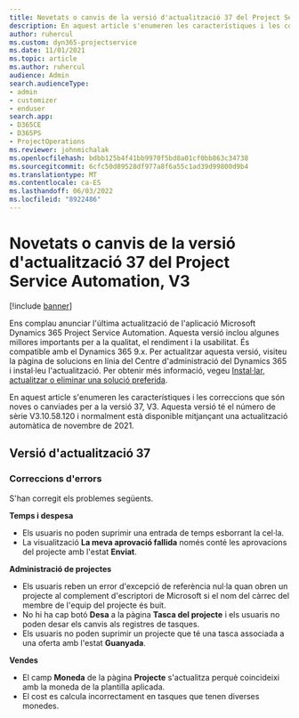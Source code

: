 ```yaml
---
title: Novetats o canvis de la versió d'actualització 37 del Project Service Automation, V3
description: En aquest article s'enumeren les característiques i les correccions que estan disponibles a Microsoft Dynamics 365 Project Service Automation Update Release 37, V3.
author: ruhercul
ms.custom: dyn365-projectservice
ms.date: 11/01/2021
ms.topic: article
ms.author: ruhercul
audience: Admin
search.audienceType:
- admin
- customizer
- enduser
search.app:
- D365CE
- D365PS
- ProjectOperations
ms.reviewer: johnmichalak
ms.openlocfilehash: bdbb125b4f41bb9970f5bd8a01cf0bb863c34738
ms.sourcegitcommit: 6cfc50d89528df977a8f6a55c1ad39d99800d9b4
ms.translationtype: MT
ms.contentlocale: ca-ES
ms.lasthandoff: 06/03/2022
ms.locfileid: "8922486"
---
```

# <a name="whats-new-or-changed-in-project-service-automation-update-release-37-v3"></a>Novetats o canvis de la versió d'actualització 37 del Project Service Automation, V3

[!include [banner](../includes/psa-now-project-operations.md)]

Ens complau anunciar l'última actualització de l'aplicació Microsoft Dynamics 365 Project Service Automation. Aquesta versió inclou algunes millores importants per a la qualitat, el rendiment i la usabilitat. És compatible amb el Dynamics 365 9.x. Per actualitzar aquesta versió, visiteu la pàgina de solucions en línia del Centre d'administració del Dynamics 365 i instal·leu l'actualització. Per obtenir més informació, vegeu [Instal·lar, actualitzar o eliminar una solució preferida](/power-platform/admin/install-remove-preferred-solution).

En aquest article s'enumeren les característiques i les correccions que són noves o canviades per a la versió 37, V3. Aquesta versió té el número de sèrie V3.10.58.120 i normalment està disponible mitjançant una actualització automàtica de novembre de 2021.

## <a name="update-release-37"></a>Versió d'actualització 37

### <a name="bug-fixes"></a>Correccions d'errors

S'han corregit els problemes següents.

**Temps i despesa**
- Els usuaris no poden suprimir una entrada de temps esborrant la cel·la.
- La visualització **La meva aprovació fallida** només conté les aprovacions del projecte amb l'estat **Enviat**.

**Administració de projectes**
- Els usuaris reben un error d'excepció de referència nul·la quan obren un projecte al complement d'escriptori de Microsoft si el nom del càrrec del membre de l'equip del projecte és buit.
- No hi ha cap botó **Desa** a la pàgina **Tasca del projecte** i els usuaris no poden desar els canvis als registres de tasques.
- Els usuaris no poden suprimir un projecte que té una tasca associada a una oferta amb l'estat **Guanyada**.

**Vendes**
- El camp **Moneda** de la pàgina **Projecte** s'actualitza perquè coincideixi amb la moneda de la plantilla aplicada.
- El cost es calcula incorrectament en tasques que tenen diverses monedes.
